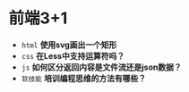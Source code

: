 # 前端3+1
- `html` **使用svg画出一个矩形**
- `css` **在Less中支持运算符吗？**
- `js` **如何区分返回内容是文件流还是json数据？**
- `软技能` **培训编程思维的方法有哪些？**

